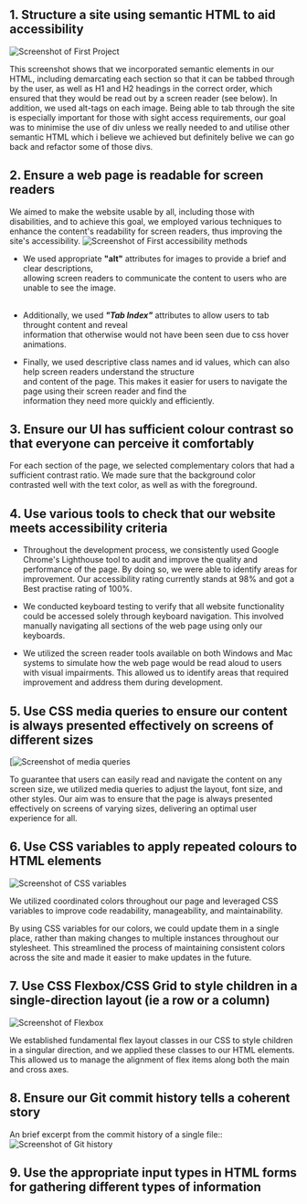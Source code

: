 ## 1. Structure a site using semantic HTML to aid accessibility
![Screenshot of First Project](https://user-images.githubusercontent.com/85761315/220893516-69588970-14de-4071-a69f-cac7c0887028.png)

This screenshot shows that we incorporated semantic elements in our HTML, including demarcating each section so that it can be tabbed through by the user, as well as H1 and H2 headings in the correct order, which ensured that they would be read out by a screen reader (see below). In addition, we used alt-tags on each image. Being able to tab through the site is especially important for those with sight access requirements, our goal was to minimise the use of div unless we really needed to and utilise other semantic HTML which i believe we achieved but definitely belive we can go back and refactor some of those divs.

## 2. Ensure a web page is readable for screen readers
We aimed to make the website usable by all, including those with disabilities, and to achieve this goal, we employed various techniques to enhance the content's readability for screen readers, thus improving the site's accessibility.
![Screenshot of First accessibility methods](https://user-images.githubusercontent.com/85761315/220909788-26117c77-1805-47c7-8f0d-f3e6518efe95.png)

- We used appropriate <b>"alt"</b> attributes for images to provide a brief and clear descriptions, <br />
allowing screen readers to communicate the content to users who are unable to see the image.<br /> <br />

- Additionally, we used <b>*"Tab Index"*</b> attributes to allow users to tab throught content and reveal <br />
information that otherwise would not have been seen due to css hover animations.<br />

- Finally, we used descriptive class names and id values, which can also help screen readers understand the structure <br />
and content of the page. This makes it easier for users to navigate the page using their screen reader and find the <br />
information they need more quickly and efficiently.


## 3. Ensure our UI has sufficient colour contrast so that everyone can perceive it comfortably

For each section of the page, we selected complementary colors that had a sufficient contrast ratio. We made sure that the background color contrasted well with the text color, as well as with the foreground.

## 4. Use various tools to check that our website meets accessibility criteria
- Throughout the development process, we consistently used Google Chrome's Lighthouse tool to audit and improve the quality and performance of the page. By doing so, we were able to identify areas for improvement. Our accessibility rating currently stands at 98% and got a Best practise rating of 100%.

- We conducted keyboard testing to verify that all website functionality could be accessed solely through keyboard navigation. This involved manually navigating all sections of the web page using only our keyboards.

- We utilized the screen reader tools available on both Windows and Mac systems to simulate how the web page would be read aloud to users with visual impairments. This allowed us to identify areas that required improvement and address them during development.

## 5. Use CSS media queries to ensure our content is always presented effectively on screens of different sizes
[![Screenshot of media queries](https://user-images.githubusercontent.com/85761315/220918561-f9be69ec-6c88-4a2e-bd77-12428cfd29c9.png)

To guarantee that users can easily read and navigate the content on any screen size, we utilized media queries to adjust the layout, font size, and other styles. Our aim was to ensure that the page is always presented effectively on screens of varying sizes, delivering an optimal user experience for all.

## 6. Use CSS variables to apply repeated colours to HTML elements
![Screenshot of CSS variables](https://user-images.githubusercontent.com/85761315/220921630-13a1e477-32e5-45da-8d96-5abb1699d6ca.png)

We utilized coordinated colors throughout our page and leveraged CSS variables to improve code readability, manageability, and maintainability.<br>

By using CSS variables for our colors, we could update them in a single place, rather than making changes to multiple instances throughout our stylesheet. This streamlined the process of maintaining consistent colors across the site and made it easier to make updates in the future.

## 7. Use CSS Flexbox/CSS Grid to style children in a single-direction layout (ie a row or a column)
![Screenshot of Flexbox](https://user-images.githubusercontent.com/85761315/220924015-bb08a17d-89c1-4e6e-908a-77bc33a48c0f.png)

We established fundamental flex layout classes in our CSS to style children in a singular direction, and we applied these classes to our HTML elements. This allowed us to manage the alignment of flex items along both the main and cross axes.

## 8. Ensure our Git commit history tells a coherent story
An brief excerpt from the commit history of a single file::
![Screenshot of Git history](https://user-images.githubusercontent.com/85761315/220927160-1810499a-30f8-4b71-8a31-62e19951e476.png)

## 9. Use the appropriate input types in HTML forms for gathering different types of information
